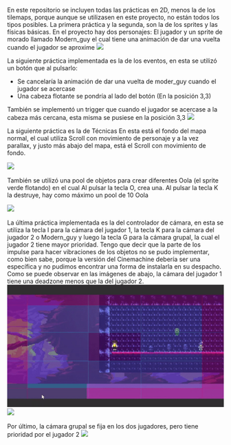 En este repositorio se incluyen todas las prácticas en 2D, menos la de los tilemaps, porque aunque se utilizasen en este proyecto,
no están todos los tipos posibles.
La primera práctica y la segunda, son la de los sprites y las físicas básicas.
En el proyecto hay dos personajes: El jugador y un sprite de morado llamado Modern_guy el cual tiene una animación de dar una vuelta cuando el jugador se aproxime
![](https://github.com/alu0100888157/FINAL-FDV/blob/master/Proyecto%202D_fundamentos/mecanicasbasicas.gif)

La siguiente práctica implementada es la de los eventos, en esta se utilizó un botón que al pulsarlo:
- Se cancelaría la animación de dar una vuelta de moder_guy cuando el jugador se acercase
- Una cabeza flotante se pondría al lado del botón (En la posición 3,3)

También se implementó un trigger que cuando el jugador se acercase a la cabeza más cercana, esta misma se pusiese en la posición 3,3
![](https://github.com/alu0100888157/FINAL-FDV/blob/master/Proyecto%202D_fundamentos/eventos.gif)

La siguiente práctica es la de Técnicas
En esta está el fondo del mapa normal, el cual utiliza Scroll con movimiento de personaje y a la vez parallax, y justo más abajo del mapa,
está el Scroll con movimiento de fondo.

![](https://github.com/alu0100888157/FINAL-FDV/blob/master/Proyecto%202D_fundamentos/escenario.gif)

También se utilizó una pool de objetos para crear diferentes Oola (el sprite verde flotando) en el cual Al pulsar la tecla O, crea una.
Al pulsar la tecla K la destruye, hay como máximo un pool de 10 Oola

![](https://github.com/alu0100888157/FINAL-FDV/blob/master/Proyecto%202D_fundamentos/oola.gif)

La última práctica implementada es la del controlador de cámara, en esta se utiliza la tecla I para la cámara del jugador 1,
la tecla K para la cámara del jugador 2 o Modern_guy y luego la tecla G para la cámara grupal, la cual el jugador 2 tiene mayor prioridad.
Tengo que decir que la parte de los impulse para hacer vibraciones de los objetos no se pudo implementar, como bien sabe, porque la versión
del Cinemachine debería ser una específica y no pudimos encontrar una forma de instalarla en su despacho. 
Como se puede observar en las imágenes de abajo, la cámara del jugador 1 tiene una deadzone menos que la del jugador 2.
![](https://github.com/alu0100888157/FINAL-FDV/blob/master/Proyecto%202D_fundamentos/camara%20jugador.gif)
![](https://github.com/alu0100888157/FINAL-FDV/blob/master/Proyecto%202D_fundamentos/camara%20jugador%202.gif)

Por último, la cámara grupal se fija en los dos jugadores, pero tiene prioridad por el jugador 2
![](https://github.com/alu0100888157/FINAL-FDV/blob/master/Proyecto%202D_fundamentos/camara%20grupo.gif)

